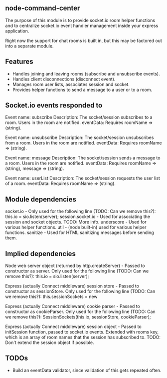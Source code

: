 node-command-center
----
The purpose of this module is to provide socket.io room helper functions and
to centralize socket.io event handler management inside your express application.

Right now the support for chat rooms is built in, but this may be factored
out into a separate module.

Features
----
   * Handles joining and leaving rooms (subscribe and unsubscribe events).
   * Handles client disconnections (disconnect event).
   * Manages room user lists, associates session and socket.
   * Provides helper functions to send a message to a user or to a room.

Socket.io events responded to
----
   Event name:  subscribe
   Description: The socket/session subscribes to a room. Users in the room are notified.
   eventData:   Requires roomName => (string).

   Event name:  unsubscribe
   Description: The socket/session unsubscribes from a room. Users in the room are notified.
   eventData:   Requires roomName => (string).

   Event name:  message
   Description: The socket/session sends a message to a room. Users in the room are notified.
   eventData:   Requires roomName => (string), message => (string).

   Event name:  userList
   Description: The socket/session requests the user list of a room.
   eventData:   Requires roomName => (string).

Module dependencies
----
socket.io         - Only used for the following line (TODO: Can we remove this?):
   this.io = sio.listen(server);
session.socket.io - Used for associating the session and socket objects. TODO: More info.
underscore        - Used for various helper functions.
util              - (node built-in) used for various helper functions.
sanitize          - Used for HTML sanitizing messages before sending them.

Implied dependencies
----
Node web server object (returned by http.createServer) -
   Passed to constructor as server. Only used for the following line (TODO:
   Can we remove this?):
     this.io = sio.listen(server);

Express (actually Connect middleware) session store -
   Passed to constructor as sessionStore. Only used for the following line
   (TODO: Can we remove this?):
     this.sessionSockets = new

Express (actually Connect middleware) cookie parser -
   Passed to constructor as cookieParser. Only used for the following line
   (TODO: Can we remove this?):
     SessionSockets(this.io, sessionStore, cookieParser);

Express (actually Connect middleware) session object -
   Passed to initSession function, passed to socket.io events.
   Extended with rooms key, which is an array of room names that the session
   has subscribed to.
   TODO: Don't extend the session object if possible.

TODOs
----
* Build an eventData validator, since validation of this gets repeated often.
